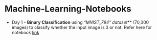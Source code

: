 # Machine-Learning-Notebooks

* Day 1 - **Binary Classification** using _"MNIST_784" dataset_** (70,000 images) to classify whether the input image is 3 or not. Refer here for notebook [link](https://github.com/SivadineshPonrajan/Machine-Learning-Notebooks/blob/master/01%20Binary%20Classification%20-%20MNIST.ipynb)
